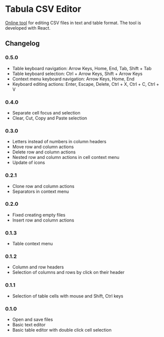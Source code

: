 # Tabula CSV Editor

[Online tool](https://evgeniy-polyakov.github.io/tabula-csv-editor/) for editing CSV files in text and table format.
The tool is developed with React.

## Changelog

### 0.5.0

* Table keyboard navigation: Arrow Keys, Home, End, Tab, Shift + Tab
* Table keyboard selection: Ctrl + Arrow Keys, Shift + Arrow Keys
* Context menu keyboard navigation: Arrow Keys, Home, End
* Keyboard editing actions: Enter, Escape, Delete, Ctrl + X, Ctrl + C, Ctrl + V 

### 0.4.0

* Separate cell focus and selection
* Clear, Cut, Copy and Paste selection 

### 0.3.0

* Letters instead of numbers in column headers
* Move row and column actions
* Delete row and column actions
* Nested row and column actions in cell context menu
* Update of icons

### 0.2.1

* Clone row and column actions
* Separators in context menu

### 0.2.0

* Fixed creating empty files
* Insert row and column actions

### 0.1.3

* Table context menu

### 0.1.2

* Column and row headers
* Selection of columns and rows by click on their header

### 0.1.1

* Selection of table cells with mouse and Shift, Ctrl keys

### 0.1.0

* Open and save files
* Basic text editor
* Basic table editor with double click cell selection